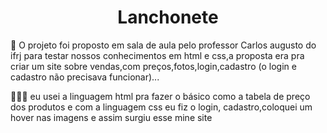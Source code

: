  <h1 style="text-align: center;"> Lanchonete </h1>
    <p> 🍕 O projeto foi proposto em sala de aula pelo professor Carlos augusto do ifrj para testar nossos
        conhecimentos em html e css,a proposta era pra criar um site sobre vendas,com preços,fotos,login,cadastro
        (o login e cadastro não precisava funcionar)...
        </p>  👩🏻‍🍳 eu usei a linguagem html pra fazer o básico como a tabela de preço dos produtos e com a linguagem css eu fiz o login, cadastro,coloquei um hover nas imagens e assim surgiu esse mine site </p>
